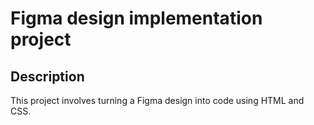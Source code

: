 # Figma design implementation project

## Description
This project involves turning a Figma design into code using HTML and CSS. 